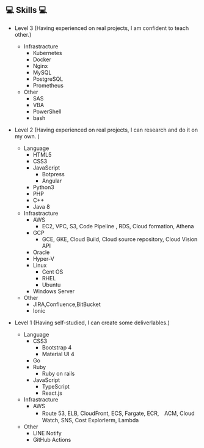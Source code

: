 ## 💻 Skills 💻

- Level 3 (Having experienced on real projects, I am confident to teach other.)
    - Infrastracture
        - Kubernetes
        - Docker
        - Nginx
        - MySQL
        - PostgreSQL
        - Prometheus
    - Other
        - SAS
        - VBA
        - PowerShell
        - bash

- Level 2 (Having experienced on real projects, I can research and do it on my own. )
    - Language
        - HTML5
        - CSS3
        - JavaScript
            - Botpress
            - Angular
        - Python3
        - PHP
        - C++
        - Java 8
    - Infrastracture
        - AWS
            - EC2, VPC, S3, Code Pipeline , RDS, Cloud formation, Athena
        - GCP
            - GCE, GKE, Cloud Build, Cloud source repository, Cloud Vision API
        - Oracle
        - Hyper-V
        - Linux
            - Cent OS
            - RHEL
            - Ubuntu
        - Windows Server
    - Other
        - JIRA,Confluence,BitBucket
        - Ionic


- Level 1 (Having self-studied, I can create some deliverlables.)
    - Language
        - CSS3
            - Bootstrap 4
            - Material UI 4
        - Go
        - Ruby
            - Ruby on rails
        - JavaScript
            - TypeScript
            - React.js
    - Infrastracture
        - AWS
            - Route 53, ELB, CloudFront, ECS, Fargate, ECR,　ACM, Cloud Watch, SNS, Cost Explorlerm, Lambda
    - Other
        - LINE Notify
        - GitHub Actions
